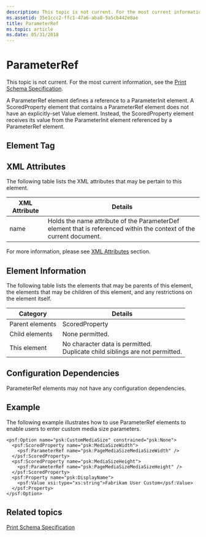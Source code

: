 ```yaml
---
description: This topic is not current. For the most current information, see the Print Schema Specification.
ms.assetid: 35e1ccc2-ffc1-47a6-aba8-5a5cb442e8ae
title: ParameterRef
ms.topic: article
ms.date: 05/31/2018
---
```


# ParameterRef

This topic is not current. For the most current information, see the [Print Schema Specification](https://www.microsoft.com/whdc/xps/printschema.mspx).

A ParameterRef element defines a reference to a ParameterInit element. A ScoredProperty element that contains a ParameterRef element does not have an explicitly-set Value element. Instead, the ScoredProperty element receives its value from the ParameterInit element referenced by a ParameterRef element.

## Element Tag

<ParameterRef>

## XML Attributes

The following table lists the XML attributes that may be pertain to this element.



| XML Attribute   | Details                                                                                                                        |
|-----------------|--------------------------------------------------------------------------------------------------------------------------------|
| name<br/> | Holds the name attribute of the ParameterDef element that is referenced within the context of the current document.<br/> |



 

For more information, please see [XML Attributes](xml-attributes.md) section.

## Element Information

The following table lists the elements that may be parents of this element, the elements that may be children of this element, and any restrictions on the element itself.



| Category                   | Details                                                                                           |
|----------------------------|---------------------------------------------------------------------------------------------------|
| Parent elements<br/> | ScoredProperty <br/>                                                                        |
| Child elements<br/>  | None permitted.<br/>                                                                        |
| This element<br/>    | No character data is permitted.<br/> Duplicate child siblings are not permitted.<br/> |



 

## Configuration Dependencies

ParameterRef elements may not have any configuration dependencies.

## Example

The following example illustrates how to use ParameterRef elements to enable users to enter custom media size parameters.

``` syntax
<psf:Option name="psk:CustomMediaSize" constrained="psk:None">
  <psf:ScoredProperty name="psk:MediaSizeWidth">
    <psf:ParameterRef name="psk:PageMediaSizeMediaSizeWidth" />
  </psf:ScoredProperty>
  <psf:ScoredProperty name="psk:MediaSizeHeight">
    <psf:ParameterRef name="psk:PageMediaSizeMediaSizeHeight" />
  </psf:ScoredProperty>
  <psf:Property name="psk:DisplayName">
    <psf:Value xsi:type="xs:string">Fabrikam User Custom</psf:Value>
  </psf:Property>
</psf:Option>
```

## Related topics

<dl> <dt>

[Print Schema Specification](https://www.microsoft.com/whdc/xps/printschema.mspx)
</dt> </dl>

 

 




